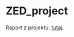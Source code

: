 # ZED_project
 
Raport z projektu: [tutaj]([https://cheriit.github.io/herrings-data-analysis/](https://koziok.github.io/ZED_project/)https://koziok.github.io/ZED_project/).
